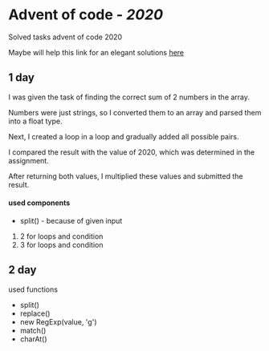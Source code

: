 # Advent of code - *2020*
Solved tasks advent of code 2020

Maybe will help this link for an elegant solutions [here](https://1loc.dev/) 

## 1 day
I was given the task of finding the correct sum of 2 numbers in the array.

Numbers were just strings, so I converted them to an array and parsed them into a float type.

Next, I created a loop in a loop and gradually added all possible pairs. 

I compared the result with the value of 2020, which was determined in the assignment. 

After returning both values, I multiplied these values and submitted the result.

#### used components 
* split() - because of given input
1. 2 for loops and condition
2. 3 for loops and condition

## 2 day

used functions 
* split()
* replace()
* new RegExp(value, 'g')
* match()
* charAt()
